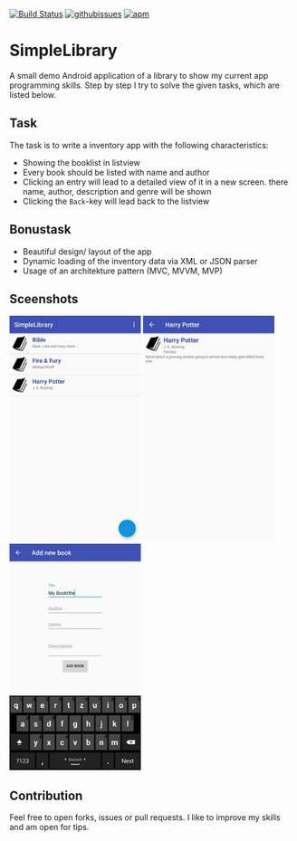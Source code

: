 [![Build Status](https://travis-ci.org/freakyblue/TestTaskApp.svg?branch=master)](https://travis-ci.org/freakyblue/TestTaskApp)
[![githubissues](http://img.shields.io/github/issues/freakyblue/TestTaskApp.svg?style=flat)](https://github.com/freakyblue/TestTaskApp/issues)
[![apm](https://img.shields.io/apm/l/vim-mode.svg)](https://github.com/freakyblue/TestTaskApp/blob/master/LICENSE)
# SimpleLibrary

A small demo Android application of a library to show my current app programming skills. Step by step I try to solve the given tasks, which are listed below.

## Task
The task is to write a inventory app with the following characteristics:
- Showing the booklist in listview
- Every book should be listed with name and author
- Clicking an entry will lead to a detailed view of it in a new screen. there name, author,
description and genre will be shown
- Clicking the `Back`-key will lead back to the listview

## Bonustask
- Beautiful design/ layout of the app
- Dynamic loading of the inventory data via XML or JSON parser
- Usage of an architekture pattern (MVC, MVVM, MVP)

## Sceenshots
<img src="/imgs/book_list.jpg" height="400"> <img src="/imgs/details.jpg" height="400"> <img src="/imgs/new_book.jpg" height="400">

## Contribution
Feel free to open forks, issues or pull requests. I like to improve my skills and
am open for tips.
